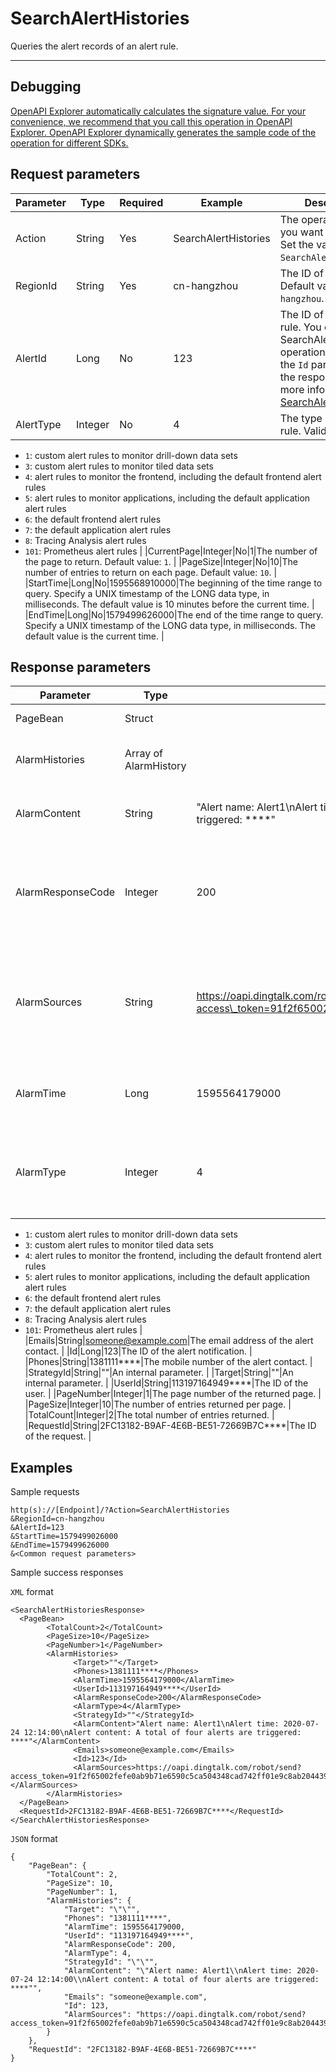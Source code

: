 # SearchAlertHistories

Queries the alert records of an alert rule.

********

## Debugging

[OpenAPI Explorer automatically calculates the signature value. For your convenience, we recommend that you call this operation in OpenAPI Explorer. OpenAPI Explorer dynamically generates the sample code of the operation for different SDKs.](https://api.aliyun.com/#product=ARMS&api=SearchAlertHistories&type=RPC&version=2019-08-08)

## Request parameters

|Parameter|Type|Required|Example|Description|
|---------|----|--------|-------|-----------|
|Action|String|Yes|SearchAlertHistories|The operation that you want to perform. Set the value to `SearchAlertHistories`. |
|RegionId|String|Yes|cn-hangzhou|The ID of the region. Default value: `cn-hangzhou`. |
|AlertId|Long|No|123|The ID of the alert rule. You can call the SearchAlertRules operation and view the `Id` parameter in the response. For more information, see [SearchAlertRules](~~175825~~). |
|AlertType|Integer|No|4|The type of the alert rule. Valid values:

 -   `1`: custom alert rules to monitor drill-down data sets
-   `3`: custom alert rules to monitor tiled data sets
-   `4`: alert rules to monitor the frontend, including the default frontend alert rules
-   `5`: alert rules to monitor applications, including the default application alert rules
-   `6`: the default frontend alert rules
-   `7`: the default application alert rules
-   `8`: Tracing Analysis alert rules
-   `101`: Prometheus alert rules |
|CurrentPage|Integer|No|1|The number of the page to return. Default value: `1`. |
|PageSize|Integer|No|10|The number of entries to return on each page. Default value: `10`. |
|StartTime|Long|No|1595568910000|The beginning of the time range to query. Specify a UNIX timestamp of the LONG data type, in milliseconds. The default value is 10 minutes before the current time. |
|EndTime|Long|No|1579499626000|The end of the time range to query. Specify a UNIX timestamp of the LONG data type, in milliseconds. The default value is the current time. |

## Response parameters

|Parameter|Type|Example|Description|
|---------|----|-------|-----------|
|PageBean|Struct| |The struct returned. |
|AlarmHistories|Array of AlarmHistory| |The information about alert records. |
|AlarmContent|String|"Alert name: Alert1\\nAlert time: 2020-07-24 12:14:00\\nAlert content: A total of four alerts are triggered: \*\*\*\*"|The content of the alert notification. |
|AlarmResponseCode|Integer|200|The response code returned after the alert notification was sent. |
|AlarmSources|String|https://oapi.dingtalk.com/robot/send?access\_token=91f2f65002fefe0ab9b71e6590c5ca504348cad742ff01e9c8ab204439ca\*\*\*\*|The webhook URL used for the alert contact, such as that of a DingTalk chatbot. |
|AlarmTime|Long|1595564179000|The time when the alert notification was sent. |
|AlarmType|Integer|4|The type of the alert rule. Default value: 4. Valid values:

 -   `1`: custom alert rules to monitor drill-down data sets
-   `3`: custom alert rules to monitor tiled data sets
-   `4`: alert rules to monitor the frontend, including the default frontend alert rules
-   `5`: alert rules to monitor applications, including the default application alert rules
-   `6`: the default frontend alert rules
-   `7`: the default application alert rules
-   `8`: Tracing Analysis alert rules
-   `101`: Prometheus alert rules |
|Emails|String|someone@example.com|The email address of the alert contact. |
|Id|Long|123|The ID of the alert notification. |
|Phones|String|1381111\*\*\*\*|The mobile number of the alert contact. |
|StrategyId|String|""|An internal parameter. |
|Target|String|""|An internal parameter. |
|UserId|String|113197164949\*\*\*\*|The ID of the user. |
|PageNumber|Integer|1|The page number of the returned page. |
|PageSize|Integer|10|The number of entries returned per page. |
|TotalCount|Integer|2|The total number of entries returned. |
|RequestId|String|2FC13182-B9AF-4E6B-BE51-72669B7C\*\*\*\*|The ID of the request. |

## Examples

Sample requests

```
http(s)://[Endpoint]/?Action=SearchAlertHistories
&RegionId=cn-hangzhou
&AlertId=123
&StartTime=1579499026000
&EndTime=1579499626000
&<Common request parameters>
```

Sample success responses

`XML` format

```
<SearchAlertHistoriesResponse>
  <PageBean>
        <TotalCount>2</TotalCount>
        <PageSize>10</PageSize>
        <PageNumber>1</PageNumber>
        <AlarmHistories>
              <Target>""</Target>
              <Phones>1381111****</Phones>
              <AlarmTime>1595564179000</AlarmTime>
              <UserId>113197164949****</UserId>
              <AlarmResponseCode>200</AlarmResponseCode>
              <AlarmType>4</AlarmType>
              <StrategyId>""</StrategyId>
              <AlarmContent>"Alert name: Alert1\nAlert time: 2020-07-24 12:14:00\nAlert content: A total of four alerts are triggered: ****"</AlarmContent>
              <Emails>someone@example.com</Emails>
              <Id>123</Id>
              <AlarmSources>https://oapi.dingtalk.com/robot/send?access_token=91f2f65002fefe0ab9b71e6590c5ca504348cad742ff01e9c8ab204439ca****</AlarmSources>
        </AlarmHistories>
  </PageBean>
  <RequestId>2FC13182-B9AF-4E6B-BE51-72669B7C****</RequestId>
</SearchAlertHistoriesResponse>
```

`JSON` format

```
{
    "PageBean": {
        "TotalCount": 2,
        "PageSize": 10,
        "PageNumber": 1,
        "AlarmHistories": {
            "Target": "\"\"",
            "Phones": "1381111****",
            "AlarmTime": 1595564179000,
            "UserId": "113197164949****",
            "AlarmResponseCode": 200,
            "AlarmType": 4,
            "StrategyId": "\"\"",
            "AlarmContent": "\"Alert name: Alert1\\nAlert time: 2020-07-24 12:14:00\\nAlert content: A total of four alerts are triggered: ****"",
            "Emails": "someone@example.com",
            "Id": 123,
            "AlarmSources": "https://oapi.dingtalk.com/robot/send?access_token=91f2f65002fefe0ab9b71e6590c5ca504348cad742ff01e9c8ab204439ca****"
        }
    },
    "RequestId": "2FC13182-B9AF-4E6B-BE51-72669B7C****"
}
```

